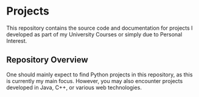 # Projects

This repository contains the source code and documentation for projects I developed as part of my University Courses or simply due to Personal Interest.

## Repository Overview

One should mainly expect to find Python projects in this repository, as this is currently my main focus. However, you may also encounter projects developed in Java, C++, or various web technologies.
